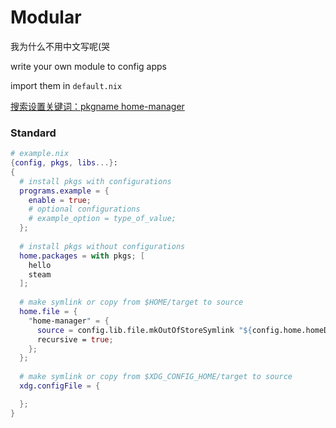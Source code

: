 # Modular
我为什么不用中文写呢(哭

write your own module to config apps

import them in `default.nix` 

[搜索设置关键词：pkgname home-manager](https://mynixos.com/)

### Standard
```nix
# example.nix
{config, pkgs, libs...}:
{
  # install pkgs with configurations
  programs.example = {
    enable = true;
    # optional configurations
    # example_option = type_of_value;
  };
  
  # install pkgs without configurations
  home.packages = with pkgs; [
    hello
    steam
  ];
  
  # make symlink or copy from $HOME/target to source
  home.file = {
    "home-manager" = {
      source = config.lib.file.mkOutOfStoreSymlink "${config.home.homeDirectory}/dotfiles"
      recursive = true;
    };
  };
  
  # make symlink or copy from $XDG_CONFIG_HOME/target to source
  xdg.configFile = {

  };
}
```
